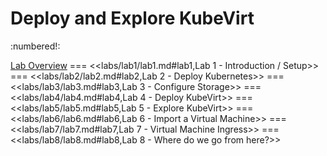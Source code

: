 # Deploy and Explore KubeVirt

:numbered!:

[Lab Overview](labs/lab0/lab0.md)
=== <<labs/lab1/lab1.md#lab1,Lab 1 - Introduction / Setup>>
=== <<labs/lab2/lab2.md#lab2,Lab 2 - Deploy Kubernetes>>
=== <<labs/lab3/lab3.md#lab3,Lab 3 - Configure Storage>>
=== <<labs/lab4/lab4.md#lab4,Lab 4 - Deploy KubeVirt>>
=== <<labs/lab5/lab5.md#lab5,Lab 5 - Explore KubeVirt>>
=== <<labs/lab6/lab6.md#lab6,Lab 6 - Import a Virtual Machine>>
=== <<labs/lab7/lab7.md#lab7,Lab 7 - Virtual Machine Ingress>>
=== <<labs/lab8/lab8.md#lab8,Lab 8 - Where do we go from here?>>
